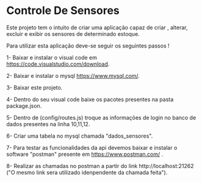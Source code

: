 # Controle De Sensores

Este projeto tem o intuito de criar uma aplicação capaz de criar , alterar, excluir e exibir os sensores de determinado estoque.


Para utilizar esta aplicação deve-se seguir os seguintes passos !

1- Baixar e instalar o visual code em https://code.visualstudio.com/download.

2- Baixar e instalar o mysql https://www.mysql.com/.

3- Baixar este projeto.

4- Dentro do seu visual code baixe os pacotes presentes na pasta package.json.

5- Dentro de (config/routes.js) troque as informações de login no banco de dados presentes na linha 10,11,12.

6- Criar uma tabela no mysql chamada "dados_sensores".

7- Para testar as funcionalidades da api devemos baixar e instalar o software "postman" presente em https://www.postman.com/ .

8- Realizar as chamadas no postman a partir do link http://localhost:21262 ("O mesmo link sera utilizado idenpendente da chamada feita").



